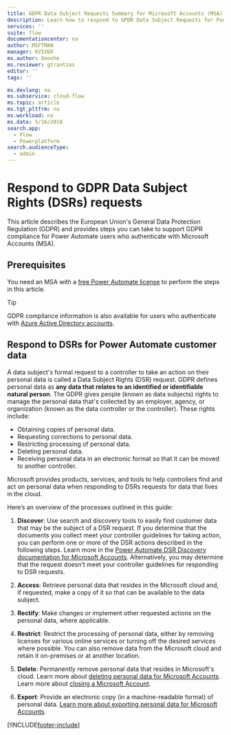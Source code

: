 ```yaml
---
title: GDPR Data Subject Requests Summary for Microsoft Accounts (MSA)| Microsoft Docs
description: Learn how to respond to GPDR Data Subject Requests for Power Automate.
services: ''
suite: flow
documentationcenter: na
author: MSFTMAN
manager: KVIVEK
ms.author: Deonhe
ms.reviewer: gtrantzas
editor: ''
tags: ''

ms.devlang: na
ms.subservice: cloud-flow
ms.topic: article
ms.tgt_pltfrm: na
ms.workload: na
ms.date: 5/16/2018
search.app: 
  - Flow
  - Powerplatform
search.audienceType: 
  - admin
---
```

# Respond to GDPR Data Subject Rights (DSRs) requests


This article describes the European Union's General Data Protection Regulation (GDPR) and provides steps you can take to support GDPR compliance for Power Automate users who authenticate with Microsoft Accounts (MSA).

## Prerequisites

You need an MSA with a [free Power Automate license](https://make.powerautomate.com/pricing/) to perform the steps in this article.

>[!TIP]
> GDPR compliance information is also available for users who authenticate with [Azure Active Directory accounts](gdpr-dsr-summary.md).
>
>

## Respond to DSRs for Power Automate customer data

A data subject's formal request to a controller to take an action on their personal data is called a Data Subject Rights (DSR) request. GDPR defines personal data as **any data that relates to an identified or identifiable natural person**. The GDPR gives people (known as data subjects) rights to manage the personal data that's collected by an employer, agency, or organization (known as the data controller or the controller). These rights include:

* Obtaining copies of personal data.
* Requesting corrections to personal data.
* Restricting processing of personal data.
* Deleting personal data.
* Receiving personal data in an electronic format so that it can be moved to another controller.

Microsoft provides products, services, and tools to help controllers find and act on personal data when responding to DSRs requests for data that lives in the cloud.

Here’s an overview of the processes outlined in this guide:

1. **Discover**: Use search and discovery tools to easily find customer data that may be the subject of a DSR request. If you determine that the documents you collect meet your controller guidelines for taking action, you can perform one or more of the DSR actions described in the following steps. Learn more in the [Power Automate DSR Discovery documentation for Microsoft Accounts](gdpr-dsr-discovery-msa.md). Alternatively, you may determine that the request doesn’t meet your controller guidelines for responding to DSR requests.

1. **Access**: Retrieve personal data that resides in the Microsoft cloud and, if requested, make a copy of it so that can be available to the data subject.

1. **Rectify**: Make changes or implement other requested actions on the personal data, where applicable.

1. **Restrict**: Restrict the processing of personal data, either by removing licenses for various online services or turning off the desired services where possible. You can also remove data from the Microsoft cloud and retain it on-premises or at another location.

1. **Delete**: Permanently remove personal data that resides in Microsoft's cloud. Learn more about [deleting personal data for Microsoft Accounts](gdpr-dsr-delete-msa.md). Learn more about [closing a Microsoft Account](gdpr-dsr-accountclose-msa.md).

1. **Export**: Provide an electronic copy (in a machine-readable format) of personal data. [Learn more about exporting personal data for Microsoft Accounts](gdpr-dsr-export-msa.md).


[!INCLUDE[footer-include](includes/footer-banner.md)]